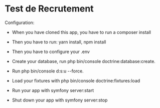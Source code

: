 # Test de Recrutement
Configuration:

- When you have cloned this app, you have to run a composer install

- Then you have to run: yarn install, npm install

- Then you have to configure your .env

- Create your database, run php bin/console doctrine:database:create.

- Run php bin/console d:s:u --force.

- Load your fixtures with php bin/console doctrine:fixtures:load

- Run your app with symfony server:start

- Shut down your app with symfony server:stop
